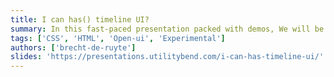 ```yaml
---
title: I can has() timeline UI?
summary: In this fast-paced presentation packed with demos, We will be taking a bit of a deeper dive into the has() relational pseudo class, moving on to animating things based on scroll with animation-timeline and finally ending with a short introduction on Open-ui and the anchoring API.
tags: ['CSS', 'HTML', 'Open-ui', 'Experimental']
authors: ['brecht-de-ruyte']
slides: 'https://presentations.utilitybend.com/i-can-has-timeline-ui/'
---
```

